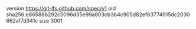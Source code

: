 version https://git-lfs.github.com/spec/v1
oid sha256:e86588b292c5096d35e99a803cb3b4c905d82ef63774915dc2030662af7d341c
size 3001
